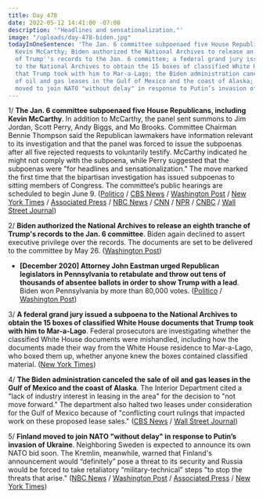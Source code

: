 ```yaml
---
title: Day 478
date: 2022-05-12 14:41:00 -07:00
description: '"Headlines and sensationalization."'
image: "/uploads/day-478-biden.jpg"
todayInOneSentence: 'The Jan. 6 committee subpoenaed five House Republicans, including
  Kevin McCarthy; Biden authorized the National Archives to release an eighth tranche
  of Trump''s records to the Jan. 6 committee; a federal grand jury issued a subpoena
  to the National Archives to obtain the 15 boxes of classified White House documents
  that Trump took with him to Mar-a-Lago; the Biden administration canceled the sale
  of oil and gas leases in the Gulf of Mexico and the coast of Alaska; and Finland
  moved to join NATO "without delay" in response to Putin’s invasion of Ukraine. '
---
```


1/ **The Jan. 6 committee subpoenaed five House Republicans, including Kevin McCarthy**. In addition to McCarthy, the panel sent summons to Jim Jordan, Scott Perry, Andy Biggs, and Mo Brooks. Committee Chairman Bennie Thompson said the Republican lawmakers have information relevant to its investigation and that the panel was forced to issue the subpoenas after all five rejected requests to voluntarily testify. McCarthy indicated he might not comply with the subpoena, while Perry suggested that the subpoenas were "for headlines and sensationalization." The move marked the first time that the bipartisan investigation has issued subpoenas to sitting members of Congress. The committee’s public hearings are scheduled to begin June 9. ([Politico](https://www.politico.com/news/2022/05/12/mccarthy-jordan-jan-6-subpoena-00032115) / [CBS News](https://www.cbsnews.com/news/january-6-committee-subpoenas-kevin-mccarthy-jim-jordan-mo-brooks-scott-perry-andy-biggs/) / [Washington Post](https://www.washingtonpost.com/politics/2022/05/12/jan6-committee-subpoenas-mccarthy/) / [New York Times](https://www.nytimes.com/2022/05/12/us/politics/house-subpoenas-jan-6.html) / [Associated Press](https://apnews.com/article/jan-6-investigation-mccarthy-subpoena-2312def9243c505e22ce9d0f2f152db9) / [NBC News](https://www.nbcnews.com/politics/donald-trump/jan-6-committee-subpoenas-five-gop-house-members-minority-leader-kevin-rcna28569) / [CNN](https://www.cnn.com/2022/05/12/politics/republican-lawmakers-subpoena-january-6/index.html) / [NPR](https://www.npr.org/2022/05/12/1098509467/mccarthy-jan-6-panel-subpoena-republicans) / [CNBC](https://www.cnbc.com/2022/05/12/capitol-riot-probe-subpoenas-trump-house-gop-allies-kevin-mccarthy-jim-jordan.html) / [Wall Street Journal](https://www.wsj.com/articles/kevin-mccarthy-subpoenaed-by-committee-investigating-jan-6-capitol-riot-11652376657))

2/ **Biden authorized the National Archives to release an eighth tranche of Trump's records to the Jan. 6 committee**. Biden again declined to assert executive privilege over the records. The documents are set to be delivered to the committee by May 26. ([Washington Post](https://www.washingtonpost.com/politics/2022/05/11/biden-executive-privilege-trump-white-house/))

* **\[December 2020\] Attorney John Eastman urged Republican legislators in Pennsylvania to retabulate and throw out tens of thousands of absentee ballots in order to show Trump with a lead**. Biden won Pennsylvania by more than 80,000 votes. ([Politico](https://www.politico.com/news/2022/05/10/eastman-emails-pennsylvania-legislators-biden-00031668) / [Washington Post](https://www.washingtonpost.com/politics/2022/05/11/john-eastmans-pennsylvania-gambit-was-even-weaker-than-it-might-seem/))

3/ **A federal grand jury issued a subpoena to the National Archives to obtain the 15 boxes of classified White House documents that Trump took with him to Mar-a-Lago**. Federal prosecutors are investigating whether the classified White House documents were mishandled, including how the documents made their way from the White House residence to Mar-a-Lago, who boxed them up, whether anyone knew the boxes contained classified material. ([New York Times](https://www.nytimes.com/2022/05/12/us/politics/justice-department-trump-classified.html))

4/ **The Biden administration canceled the sale of oil and gas leases in the Gulf of Mexico and the coast of Alaska**. The Interior Department cited a "lack of industry interest in leasing in the area" for the decision to "not move forward." The department also halted two leases under consideration for the Gulf of Mexico because of "conflicting court rulings that impacted work on these proposed lease sales." ([CBS News](https://www.cbsnews.com/news/biden-alaska-oil-gas-lease-sale-canceled/) / [Wall Street Journal](https://www.wsj.com/articles/biden-administration-cancels-oil-and-gas-drilling-leases-in-gulf-of-mexico-alaska-coast-11652378410?mod=hp_lead_pos10))

5/ **Finland moved to join NATO "without delay" in response to Putin’s invasion of Ukraine**. Neighboring Sweden is expected to announce its own NATO bid soon. The Kremlin, meanwhile, warned that Finland's announcement would “definitely” pose a threat to its security and Russia would be forced to take retaliatory “military-technical” steps "to stop the threats that arise." ([NBC News](https://www.nbcnews.com/news/world/finland-leaders-support-join-nato-russia-ukraine-invasion-putin-rcna28094) / [Washington Post](https://www.washingtonpost.com/world/2022/05/12/finland-nato-membership-russia-ukraine/) / [Associated Press](https://apnews.com/article/russia-ukraine-putin-kyiv-western-europe-4e2a185188fa94200161b831d6692683) / [New York Times](https://www.nytimes.com/live/2022/05/12/world/russia-ukraine-war-news))